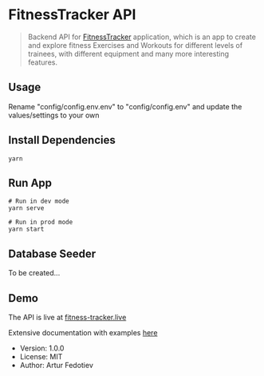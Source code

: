 # FitnessTracker API

> Backend API for [FitnessTracker](https://fitness-tracker-de06b.web.app/) application, which is an app to create and explore fitness Exercises and Workouts for different levels of trainees, with different equipment and many more interesting features.

## Usage

Rename "config/config.env.env" to "config/config.env" and update the values/settings to your own

## Install Dependencies

```
yarn
```

## Run App

```
# Run in dev mode
yarn serve

# Run in prod mode
yarn start
```

## Database Seeder

To be created...

## Demo

The API is live at [fitness-tracker.live](https://fitness-tracker.live)

Extensive documentation with examples [here](https://documenter.getpostman.com/view/11961976/UzBmMSbR)

- Version: 1.0.0
- License: MIT
- Author: Artur Fedotiev
